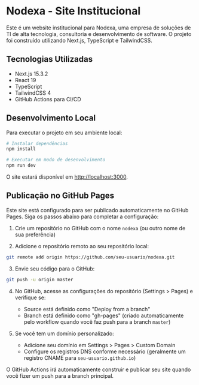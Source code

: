 # Nodexa - Site Institucional

Este é um website institucional para Nodexa, uma empresa de soluções de TI de alta tecnologia, consultoria e desenvolvimento de software. O projeto foi construído utilizando Next.js, TypeScript e TailwindCSS.

## Tecnologias Utilizadas

- Next.js 15.3.2
- React 19
- TypeScript
- TailwindCSS 4
- GitHub Actions para CI/CD

## Desenvolvimento Local

Para executar o projeto em seu ambiente local:

```bash
# Instalar dependências
npm install

# Executar em modo de desenvolvimento
npm run dev
```

O site estará disponível em [http://localhost:3000](http://localhost:3000).

## Publicação no GitHub Pages

Este site está configurado para ser publicado automaticamente no GitHub Pages. Siga os passos abaixo para completar a configuração:

1. Crie um repositório no GitHub com o nome `nodexa` (ou outro nome de sua preferência)

2. Adicione o repositório remoto ao seu repositório local:
```bash
git remote add origin https://github.com/seu-usuario/nodexa.git
```

3. Envie seu código para o GitHub:
```bash
git push -u origin master
```

4. No GitHub, acesse as configurações do repositório (Settings > Pages) e verifique se:
   - Source está definido como "Deploy from a branch"
   - Branch está definido como "gh-pages" (criado automaticamente pelo workflow quando você faz push para a branch `master`)

5. Se você tem um domínio personalizado:
   - Adicione seu domínio em Settings > Pages > Custom Domain
   - Configure os registros DNS conforme necessário (geralmente um registro CNAME para `seu-usuario.github.io`)

O GitHub Actions irá automaticamente construir e publicar seu site quando você fizer um push para a branch principal.
